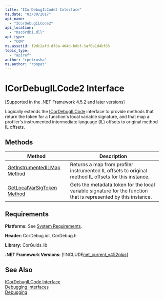 ```yaml
---
title: "ICorDebugILCode2 Interface"
ms.date: "03/30/2017"
api_name: 
  - "ICorDebugILCode2"
api_location: 
  - "mscordbi.dll"
api_type: 
  - "COM"
ms.assetid: f9dc2afd-df8a-464d-bdbf-5af0a1d4bf85
topic_type: 
  - "apiref"
author: "rpetrusha"
ms.author: "ronpet"
---
```

# ICorDebugILCode2 Interface
[Supported in the .NET Framework 4.5.2 and later versions]  

 Logically extends the [ICorDebugILCode](../../../../docs/framework/unmanaged-api/debugging/icordebugilcode-interface.md) interface to provide methods that return the token for a function's local variable signature, and that map a profiler's instrumented intermediate language (IL) offsets to original method IL offsets.  

## Methods  


|Method|Description|  
|------------|-----------------|  
|[GetInstrumentedILMap Method](../../../../docs/framework/unmanaged-api/debugging/icordebugilcode2-getinstrumentedilmap-method.md)|Returns a map from profiler instrumented IL offsets to original method IL offsets for this instance.|  
|[GetLocalVarSigToken Method](../../../../docs/framework/unmanaged-api/debugging/icordebugilcode2-getlocalvarsigtoken-method.md)|Gets the metadata token for the local variable signature for the function that is represented by this instance.|  

## Requirements  
 **Platforms:** See [System Requirements](../../../../docs/framework/get-started/system-requirements.md).  

 **Header:** CorDebug.idl, CorDebug.h  

 **Library:** CorGuids.lib  

 **.NET Framework Versions:** [!INCLUDE[net_current_v452plus](../../../../includes/net-current-v452plus-md.md)]  

## See Also  
 [ICorDebugILCode Interface](../../../../docs/framework/unmanaged-api/debugging/icordebugilcode-interface.md)  
 [Debugging Interfaces](../../../../docs/framework/unmanaged-api/debugging/debugging-interfaces.md)  
 [Debugging](../../../../docs/framework/unmanaged-api/debugging/index.md)
